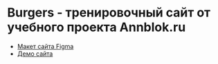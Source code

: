 # Burgers - тренировочный сайт от учебного проекта Annblok.ru

* [Макет сайта Figma](https://www.figma.com/file/8muxUNt1PwGH5byQR6LZG8/Burgers-Menu-Responsive?type=design&node-id=703%3A1101&t=AeEhfOLPHju5ZXvw-1)
* [Демо сайта](https://lenachekhovich.github.io/Module01-Burger/menu.html)
